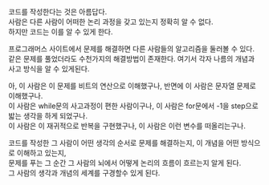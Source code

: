 코드를 작성한다는 것은 아름답다.   
사람은 다른 사람이 어떠한 논리 과정을 갖고 있는지 정확히 알 수 없다.   
하지만 코드는 이를 알 수 있게 한다.
   
프로그래머스 사이트에서 문제를 해결하면 다른 사람들의 알고리즘을 둘러볼 수 있다.   
같은 문제를 풀었더라도 수천가지의 해결방법이 존재한다. 여기서 각자 나름의 개념과 사고 방식을 알 수 있게된다.   
   
아, 이 사람은 이 문제를 비트의 연산으로 이해했구나, 반면에 이 사람은 문자열 문제로 이해했구나.   
이 사람은 while문의 사고과정이 편한 사람이구나, 이 사람은 for문에서 -1을 step으로 밟는 생각을 하게 되었구나.  
이 사람은 이 재귀적으로 반복을 구현했구나, 이 사람은 이런 변수를 떠올리는구나.   
   
코드를 작성한 그 사람이 어떤 생각의 순서로 문제를 해결하는지, 이 개념을 어떤 방식으로 이해하고 있는지,   
문제를 푸는 그 순간 그 사람의 뇌에서 어떻게 논리의 흐름이 흐르는지 알게 된다.   
그 사람의 생각과 개념의 세계를 구경할수 있게 된다.
   
